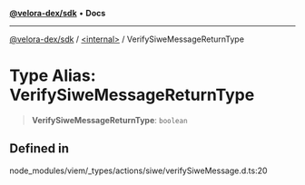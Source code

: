 [**@velora-dex/sdk**](../../README.md) • **Docs**

***

[@velora-dex/sdk](../../globals.md) / [\<internal\>](../README.md) / VerifySiweMessageReturnType

# Type Alias: VerifySiweMessageReturnType

> **VerifySiweMessageReturnType**: `boolean`

## Defined in

node\_modules/viem/\_types/actions/siwe/verifySiweMessage.d.ts:20
